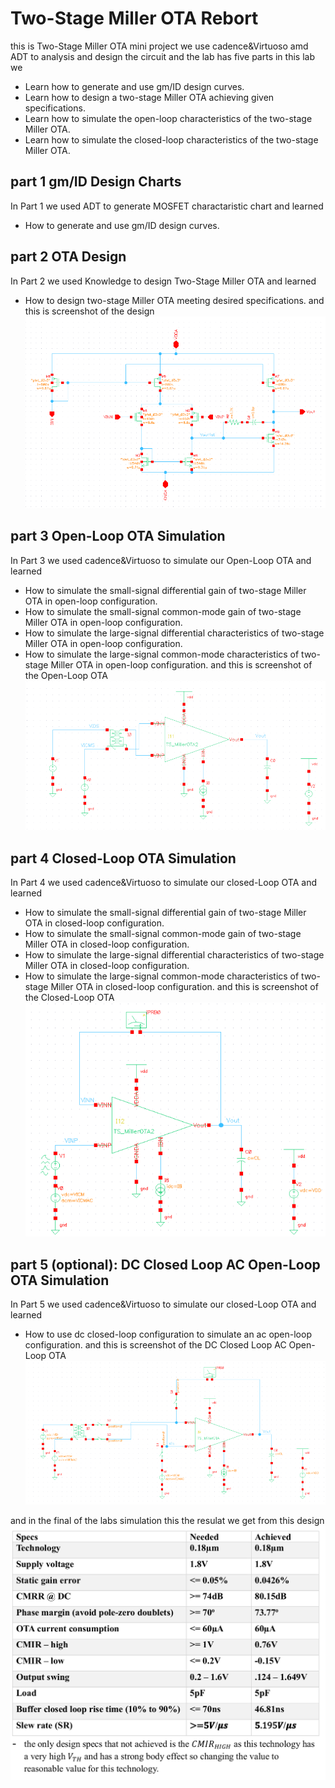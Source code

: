 # Two-Stage Miller OTA Rebort 
this is Two-Stage Miller OTA mini project we use cadence&Virtuoso amd ADT to analysis and design the circuit and the lab has five parts
in this lab we
- Learn how to generate and use gm/ID design curves.
- Learn how to design a two-stage Miller OTA achieving given specifications.
- Learn how to simulate the open-loop characteristics of the two-stage Miller OTA.
- Learn how to simulate the closed-loop characteristics of the two-stage Miller OTA.


## part 1 gm/ID Design Charts
In Part 1 we used ADT to generate MOSFET charactaristic chart and learned
- How to generate and use gm/ID design curves.

## part 2 OTA Design
In Part 2 we used Knowledge to design Two-Stage Miller OTA and learned
- How to design two-stage Miller OTA meeting desired specifications.
and this is screenshot of the design ![screen shot of OTA design](.image/design.png)

## part 3 Open-Loop OTA Simulation
In Part 3 we used cadence&Virtuoso to simulate our Open-Loop OTA and learned 
- How to simulate the small-signal differential gain of two-stage Miller OTA in open-loop configuration.
- How to simulate the small-signal common-mode gain of two-stage Miller OTA in open-loop configuration.
- How to simulate the large-signal differential characteristics of two-stage Miller OTA in open-loop configuration.
- How to simulate the large-signal common-mode characteristics of two-stage Miller OTA in open-loop configuration.
and this is screenshot of the Open-Loop OTA ![screen shot of Open-Loop OTA](.image/Part3.png)

## part 4 Closed-Loop OTA Simulation
In Part 4 we used cadence&Virtuoso to simulate our closed-Loop OTA and learned 
- How to simulate the small-signal differential gain of two-stage Miller OTA in closed-loop configuration.
- How to simulate the small-signal common-mode gain of two-stage Miller OTA in closed-loop configuration.
- How to simulate the large-signal differential characteristics of two-stage Miller OTA in closed-loop configuration.
- How to simulate the large-signal common-mode characteristics of two-stage Miller OTA in closed-loop configuration.
and this is screenshot of the Closed-Loop OTA ![screen shot of Closed-Loop OTA](.image/Part4.png)

## part 5 (optional): DC Closed Loop AC Open-Loop OTA Simulation
In Part 5 we used cadence&Virtuoso to simulate our closed-Loop OTA and learned 
- How to use dc closed-loop configuration to simulate an ac open-loop configuration.
and this is screenshot of the DC Closed Loop AC Open-Loop OTA ![screen shot of DC Closed Loop AC Open-Loop OTA](.image/Part5.png)

and in the final of the labs simulation this the resulat we get from this design ![screen shot of specs](.image/specs.png)


